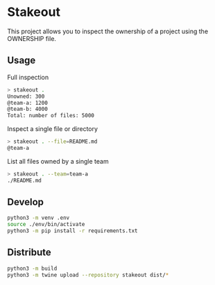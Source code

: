 Stakeout
========

This project allows you to inspect the ownership of a project using the OWNERSHIP file.

Usage
-----

Full inspection

```bash
> stakeout .
Unowned: 300
@team-a: 1200
@team-b: 4000
Total: number of files: 5000
```

Inspect a single file or directory

```bash
> stakeout . --file=README.md
@team-a
```

List all files owned by a single team

```bash
> stakeout . --team=team-a
./README.md
```

Develop
-------

```bash
python3 -m venv .env
source ./env/bin/activate
python3 -m pip install -r requirements.txt
```

Distribute
----------

```bash
python3 -m build
python3 -m twine upload --repository stakeout dist/*
```
